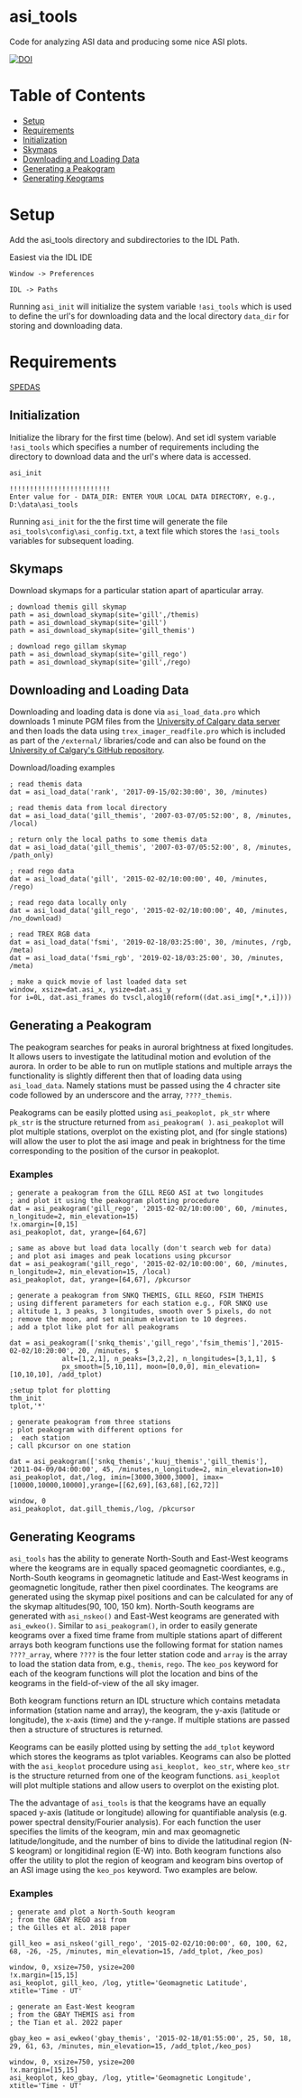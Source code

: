 # asi_tools
Code for analyzing ASI data and producing some nice ASI plots. 

[![DOI](https://zenodo.org/badge/451494983.svg)](https://zenodo.org/badge/latestdoi/451494983)

# Table of Contents

- [Setup](#setup)
- [Requirements](#requirements)
- [Initialization](#initialization)
- [Skymaps](#skymaps)
- [Downloading and Loading Data](#downloading-and-loading-data)
- [Generating a Peakogram](#generating-a-peakogram)
- [Generating Keograms](#generating-keograms)


# Setup

Add the asi_tools directory and subdirectories to the IDL Path.

Easiest via the IDL IDE 
```
Window -> Preferences 

IDL -> Paths
```

Running ```asi_init``` will initialize the system variable ```!asi_tools``` which is used to define the url's for downloading data and the local directory ```data_dir``` for storing and downloading data.

# Requirements 

[SPEDAS](https://spedas.org/blog/)

## Initialization

Initialize the library for the first time (below). And set idl system variable ```!asi_tools``` which specifies a number of requirements including the directory to download data and the url's where data is accessed. 

```idl
asi_init

!!!!!!!!!!!!!!!!!!!!!!!!!
Enter value for - DATA_DIR: ENTER YOUR LOCAL DATA DIRECTORY, e.g., D:\data\asi_tools

```

Running ```asi_init``` for the the first time will generate the file ```asi_tools\config\asi_config.txt```, a text file which stores the ```!asi_tools``` variables for subsequent loading.

## Skymaps

Download skymaps for a particular station apart of aparticular array. 

```idl
; download themis gill skymap
path = asi_download_skymap(site='gill',/themis)
path = asi_download_skymap(site='gill')
path = asi_download_skymap(site='gill_themis')

; download rego gillam skymap
path = asi_download_skymap(site='gill_rego')
path = asi_download_skymap(site='gill',/rego)
```

## Downloading and Loading Data

Downloading and loading data is done via ```asi_load_data.pro``` which downloads 1 minute PGM files from the [University of Calgary data server](https://data.phys.ucalgary.ca/) and then loads the data using ```trex_imager_readfile.pro``` which is included as part of the ```/external/``` libraries/code and can also be found on the [University of Calgary's GitHub repository](https://github.com/ucalgary-aurora/trex-imager-readfile). 

Download/loading examples

```idl
; read themis data
dat = asi_load_data('rank', '2017-09-15/02:30:00', 30, /minutes)

; read themis data from local directory
dat = asi_load_data('gill_themis', '2007-03-07/05:52:00', 8, /minutes, /local)

; return only the local paths to some themis data
dat = asi_load_data('gill_themis', '2007-03-07/05:52:00', 8, /minutes, /path_only)

; read rego data
dat = asi_load_data('gill', '2015-02-02/10:00:00', 40, /minutes, /rego)

; read rego data locally only
dat = asi_load_data('gill_rego', '2015-02-02/10:00:00', 40, /minutes, /no_download)

; read TREX RGB data
dat = asi_load_data('fsmi', '2019-02-18/03:25:00', 30, /minutes, /rgb, /meta)
dat = asi_load_data('fsmi_rgb', '2019-02-18/03:25:00', 30, /minutes, /meta)

; make a quick movie of last loaded data set
window, xsize=dat.asi_x, ysize=dat.asi_y
for i=0L, dat.asi_frames do tvscl,alog10(reform((dat.asi_img[*,*,i])))
```

## Generating a Peakogram

The peakogram searches for peaks in auroral brightness at fixed longitudes. It allows users to investigate the latitudinal motion and evolution of the aurora. In order to be able to run on mutliple stations and multiple arrays the functionality is slightly different then that of loading data using ```asi_load_data```. Namely stations must be passed using the 4 chracter site code followed by an underscore and the array, ```????_themis```. 

Peakograms can be easily plotted using ```asi_peakoplot, pk_str``` where ```pk_str``` is the structure returned from ```asi_peakogram( )```. ```asi_peakoplot``` will plot multiple stations, overplot on the existing plot, and (for single stations) will allow the user to plot the asi image and peak in brightness for the time corresponding to the position of the cursor in peakoplot.

### Examples

```idl
; generate a peakogram from the GILL REGO ASI at two longitudes
; and plot it using the peakogram plotting procedure
dat = asi_peakogram('gill_rego', '2015-02-02/10:00:00', 60, /minutes, n_longitude=2, min_elevation=15)
!x.omargin=[0,15]
asi_peakoplot, dat, yrange=[64,67]

; same as above but load data locally (don't search web for data)
; and plot asi images and peak locations using pkcursor
dat = asi_peakogram('gill_rego', '2015-02-02/10:00:00', 60, /minutes, n_longitude=2, min_elevation=15, /local)
asi_peakoplot, dat, yrange=[64,67], /pkcursor 

; generate a peakogram from SNKQ THEMIS, GILL REGO, FSIM THEMIS
; using different parameters for each station e.g., FOR SNKQ use 
; altitude 1, 3 peaks, 3 longitudes, smooth over 5 pixels, do not 
; remove the moon, and set minimum elevation to 10 degrees. 
; add a tplot like plot for all peakograms

dat = asi_peakogram(['snkq_themis','gill_rego','fsim_themis'],'2015-02-02/10:20:00', 20, /minutes, $
             alt=[1,2,1], n_peaks=[3,2,2], n_longitudes=[3,1,1], $
             px_smooth=[5,10,11], moon=[0,0,0], min_elevation=[10,10,10], /add_tplot)

;setup tplot for plotting
thm_init
tplot,'*'

; generate peakogram from three stations
; plot peakogram with different options for 
;  each station
; call pkcursor on one station

dat = asi_peakogram(['snkq_themis','kuuj_themis','gill_themis'], '2011-04-09/04:00:00', 45, /minutes,n_longitude=2, min_elevation=10)
asi_peakoplot, dat,/log, imin=[3000,3000,3000], imax=[10000,10000,10000],yrange=[[62,69],[63,68],[62,72]]

window, 0
asi_peakoplot, dat.gill_themis,/log, /pkcursor

```

## Generating Keograms

```asi_tools``` has the ability to generate North-South and East-West keograms where the keograms are in equally spaced geomagnetic coordiantes, e.g., North-South keograms in geomagnetic latitude and East-West keograms in geomagnetic longitude, rather then pixel coordinates. The keograms are generated using the skymap pixel positions and can be calculated for any of the skymap altitudes(90, 100, 150 km). North-South keograms are generated with ```asi_nskeo()``` and East-West keograms are generated with ```asi_ewkeo()```. Similar to ```asi_peakogram()```, in order to easily generate keograms over a fixed time frame from multiple stations apart of different arrays both keogram functions use the following format for station names ```????_array```, where ```????``` is the four letter station code and ```array``` is the array to load the station data from, e.g., ```themis```, ```rego```. The ```keo_pos``` keyword for each of the keogram functions will plot the location and bins of the keograms in the field-of-view of the all sky imager.

Both keogram functions return an IDL structure which contains metadata information (station name and array), the keogram, the y-axis (latitude or longitude), the x-axis (time) and the y-range. If multiple stations are passed then a structure of structures is returned. 

Keograms can be easily plotted using by setting the ```add_tplot``` keyword which stores the keograms as tplot variables. Keograms can also be plotted with the ```asi_keoplot``` procedure using ```asi_keoplot, keo_str```, where ```keo_str``` is the structure returned from one of the keogram functions. ```asi_keoplot``` will plot multiple stations and allow users to overplot on the existing plot.

The the advantage of ```asi_tools``` is that the keograms have an equally spaced y-axis (latitude or longitude) allowing for quantifiable analysis (e.g. power spectral density/Fourier analysis). For each function the user specifies the limits of the keogram, min and max geomagnetic latitude/longitude, and the number of bins to divide the latitudinal region (N-S keogram) or longitidinal region (E-W) into. Both keogram functions also offer the utility to plot the region of keogram and keogram bins overtop of an ASI image using the ```keo_pos``` keyword. Two examples are below. 

### Examples

```idl
; generate and plot a North-South keogram
; from the GBAY REGO asi from
; the Gilles et al. 2018 paper

gill_keo = asi_nskeo('gill_rego', '2015-02-02/10:00:00', 60, 100, 62, 68, -26, -25, /minutes, min_elevation=15, /add_tplot, /keo_pos)

window, 0, xsize=750, ysize=200
!x.margin=[15,15]
asi_keoplot, gill_keo, /log, ytitle='Geomagnetic Latitude', xtitle='Time - UT'

; generate an East-West keogram
; from the GBAY THEMIS asi from
; the Tian et al. 2022 paper

gbay_keo = asi_ewkeo('gbay_themis', '2015-02-18/01:55:00', 25, 50, 18, 29, 61, 63, /minutes, min_elevation=15, /add_tplot,/keo_pos)

window, 0, xsize=750, ysize=200
!x.margin=[15,15]
asi_keoplot, keo_gbay, /log, ytitle='Geomagnetic Longitude', xtitle='Time - UT'

```